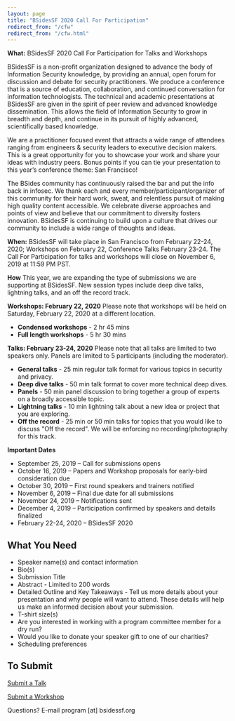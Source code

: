 ```yaml
---
layout: page
title: "BSidesSF 2020 Call For Participation"
redirect_from: "/cfw"
redirect_from: "/cfw.html"
---
```


**What:** BSidesSF 2020 Call For Participation for Talks and Workshops

BSidesSF is a non-profit organization designed to advance the body of Information Security knowledge, by providing an annual, open forum for discussion and debate for security practitioners. We produce a conference that is a source of education, collaboration, and continued conversation for information technologists. The technical and academic presentations at BSidesSF are given in the spirit of peer review and advanced knowledge dissemination. This allows the field of Information Security to grow in breadth and depth, and continue in its pursuit of highly advanced, scientifically based knowledge.

We are a practitioner focused event that attracts a wide range of attendees ranging from engineers & security leaders to executive decision makers. This is a great opportunity for you to showcase your work and share your ideas with industry peers. Bonus points if you can tie your presentation to this year’s conference theme: San Francisco!

The BSides community has continuously raised the bar and put the info back in infosec. We thank each and every member/participant/organizer of this community for their hard work, sweat, and relentless pursuit of making high quality content accessible. We celebrate diverse approaches and points of view and believe that our commitment to diversity fosters innovation. BSidesSF is continuing to build upon a culture that drives our community to include a wide range of thoughts and ideas.

**When:**  BSidesSF will take place in San Francisco from February 22-24, 2020; Workshops on February 22, Conference Talks February 23-24. The Call For Participation for talks and workshops will close on November 6, 2019 at 11:59 PM PST.

**How**
This year, we are expanding the type of submissions we are supporting at BSidesSF. New session types include deep dive talks, lightning talks, and an off the record track.

**Workshops: February 22, 2020**
Please note that workshops will be held on Saturday, February 22, 2020 at a different location.

- **Condensed workshops** - 2 hr 45 mins
- **Full length workshops** - 5 hr 30 mins

**Talks: February 23-24, 2020**
Please note that all talks are limited to two speakers only. Panels are limited to 5 participants (including the moderator).

- **General talks** - 25 min regular talk format for various topics in security and privacy.
- **Deep dive talks** - 50 min talk format to cover more technical deep dives.
- **Panels** -  50 min panel discussion to bring together a group of experts on a broadly accessible topic.
- **Lightning talks** - 10 min lightning talk about a new idea or project that you are exploring.
- **Off the record** - 25 min or 50 min talks for topics that you would like to discuss "Off the record". We will be enforcing no recording/photography for this track.   

**Important Dates**
- September 25, 2019 – Call for submissions opens
- October 16, 2019 – Papers and Workshop proposals for early-bird consideration due
- October 30, 2019 – First round speakers and trainers notified
- November 6, 2019 – Final due date for all submissions
- November 24, 2019 – Notifications sent
- December 4, 2019 – Participation confirmed by speakers and details finalized
- February 22-24, 2020 – BSidesSF 2020

## What You Need
- Speaker name(s) and contact information
- Bio(s)
- Submission Title
- Abstract - Limited to 200 words
- Detailed Outline and Key Takeaways - Tell us more details about your presentation and why people will want to attend. These details will help us make an informed decision about your submission.
- T-shirt size(s)
- Are you interested in working with a program committee member for a dry run?
- Would you like to donate your speaker gift to one of our charities?
- Scheduling preferences

## To Submit

[Submit a Talk](https://www.papercall.io/bsidessf-2020)

[Submit a Workshop](https://forms.gle/mjgApRdV2S9WATZp8)


Questions? E-mail program [at] bsidessf.org
